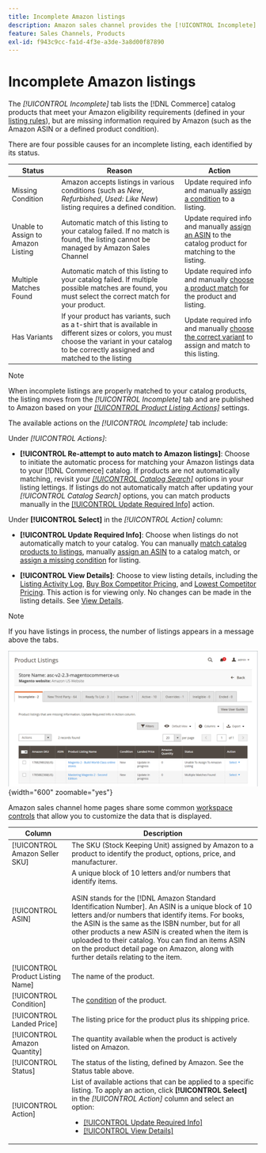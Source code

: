 ```yaml
---
title: Incomplete Amazon listings
description: Amazon sales channel provides the [!UICONTROL Incomplete] tab to help you identify and meet eligibility requirements for your incomplete Amazon listings.
feature: Sales Channels, Products
exl-id: f943c9cc-fa1d-4f3e-a3de-3a8d00f87890
---
```

# Incomplete Amazon listings

The _[!UICONTROL Incomplete]_ tab lists the [!DNL Commerce] catalog products that meet your Amazon eligibility requirements (defined in your [listing rules](./listing-rules.md)), but are missing information required by Amazon (such as the Amazon ASIN or a defined product condition).

There are four possible causes for an incomplete listing, each identified by its status.

| Status                             | Reason                                                                                                                                                                                          | Action                                                                                                                                                                                                         |
|------------------------------------|-------------------------------------------------------------------------------------------------------------------------------------------------------------------------------------------------|----------------------------------------------------------------------------------------------------------------------------------------------------------------------------------------------------------------|
| Missing Condition                  | Amazon accepts listings in various conditions (such as _New_, _Refurbished_, _Used: Like New_) listing requires a defined condition.                                                            | Update required info and manually [assign a condition](./amazon-manually-update-incomplete-listing.md#update-required-info-missing-condition) to a listing.                                                    |
| Unable to Assign to Amazon Listing | Automatic match of this listing to your catalog failed. If no match is found, the listing cannot be managed by Amazon Sales Channel                                                             | Update required info and manually [assign an ASIN](./amazon-manually-update-incomplete-listing.md#update-required-info-unable-to-assign-to-amazon-listing) to the catalog product for matching to the listing. |
| Multiple Matches Found             | Automatic match of this listing to your catalog failed. If multiple possible matches are found, you must select the correct match for your product.                                             | Update required info and manually [choose a product match](./amazon-manually-update-incomplete-listing.md#update-required-info-multiple-matches-found) for the product and listing.                            |
| Has Variants                       | If your product has variants, such as a t-shirt that is available in different sizes or colors, you must choose the variant in your catalog to be correctly assigned and matched to the listing | Update required info and manually [choose the correct variant](./amazon-manually-update-incomplete-listing.md#update-required-info-has-variants) to assign and match to this listing.                          |

>[!NOTE]
>When incomplete listings are properly matched to your catalog products, the listing moves from the _[!UICONTROL Incomplete]_ tab and are published to Amazon based on your [_[!UICONTROL Product Listing Actions]_](./product-listing-actions.md) settings.

The available actions on the _[!UICONTROL Incomplete]_ tab include:

Under _[!UICONTROL Actions]_:

- **[!UICONTROL Re-attempt to auto match to Amazon listings]**: Choose to initiate the automatic process for matching your Amazon listings data to your [!DNL Commerce] catalog. If products are not automatically matching, revisit your [_[!UICONTROL Catalog Search]_](./catalog-search.md) options in your listing lettings. If listings do not automatically match after updating your _[!UICONTROL Catalog Search]_ options, you can match products manually in the [[!UICONTROL Update Required Info]](./amazon-manually-update-incomplete-listing.md#update-required-info-multiple-matches-found) action.

Under **[!UICONTROL Select]** in the _[!UICONTROL Action]_ column:

- **[!UICONTROL Update Required Info]**: Choose when listings do not automatically match to your catalog. You can manually [match catalog products to listings](./amazon-manually-update-incomplete-listing.md#update-required-info-multiple-matches-found), manually [assign an ASIN](./amazon-manually-update-incomplete-listing.md#update-required-info-unable-to-assign-to-amazon-listing) to a catalog match, or [assign a missing condition](./amazon-manually-update-incomplete-listing.md#update-required-info-missing-condition) for listing.

- **[!UICONTROL View Details]**: Choose to view listing details, including the [Listing Activity Log](./product-listing-details.md#listing-activity-log), [Buy Box Competitor Pricing](./product-listing-details.md#buy-box-competitor-pricing), and [Lowest Competitor Pricing](./product-listing-details.md#lowest-competitor-pricing). This action is for viewing only. No changes can be made in the listing details. See [View Details](./product-listing-details.md).

>[!NOTE]
>
>If you have listings in process, the number of listings appears in a message above the tabs.

![Incomplete Amazon listings](assets/amazon-incomplete-listings.png){width="600" zoomable="yes"}

Amazon sales channel home pages share some common [workspace controls](./workspace-controls.md) that allow you to customize the data that is displayed.

| Column                            | Description                                                                                                                                                                                                                                                                                                                                                                                                                                                                              |
|-----------------------------------|------------------------------------------------------------------------------------------------------------------------------------------------------------------------------------------------------------------------------------------------------------------------------------------------------------------------------------------------------------------------------------------------------------------------------------------------------------------------------------------|
| [!UICONTROL Amazon Seller SKU]    | The SKU (Stock Keeping Unit) assigned by Amazon to a product to identify the product, options, price, and manufacturer.                                                                                                                                                                                                                                                                                                                                                                  |
| [!UICONTROL ASIN]                 | A unique block of 10 letters and/or numbers that identify items.<br><br>ASIN stands for the [!DNL Amazon Standard Identification Number]. An ASIN is a unique block of 10 letters and/or numbers that identify items. For books, the ASIN is the same as the ISBN number, but for all other products a new ASIN is created when the item is uploaded to their catalog. You can find an items ASIN on the product detail page on Amazon, along with further details relating to the item. |
| [!UICONTROL Product Listing Name] | The name of the product.                                                                                                                                                                                                                                                                                                                                                                                                                                                                 |
| [!UICONTROL Condition]            | The [condition](./product-listing-condition.md) of the product.                                                                                                                                                                                                                                                                                                                                                                                                                          |
| [!UICONTROL Landed Price]         | The listing price for the product plus its shipping price.                                                                                                                                                                                                                                                                                                                                                                                                                               |
| [!UICONTROL Amazon Quantity]      | The quantity available when the product is actively listed on Amazon.                                                                                                                                                                                                                                                                                                                                                                                                                    |
| [!UICONTROL Status]               | The status of the listing, defined by Amazon. See the Status table above.                                                                                                                                                                                                                                                                                                                                                                                                                |
| [!UICONTROL Action]               | List of available actions that can be applied to a specific listing. To apply an action, click **[!UICONTROL Select]** in the _[!UICONTROL Action]_ column and select an option:<ul><li>[[!UICONTROL Update Required Info]](./amazon-manually-update-incomplete-listing.md)</li><li>[[!UICONTROL View Details]](./product-listing-details.md)</li></ul>                                                                                                                                  |
